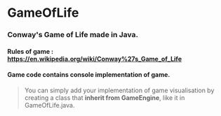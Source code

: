 # GameOfLife
### Conway's Game of Life made in Java.
#### Rules of game : https://en.wikipedia.org/wiki/Conway%27s_Game_of_Life
#### Game code contains console implementation of game.
> You can simply add your implementation of game visualisation by creating a class that **inherit from GameEngine**, like it in GameOfLife.java.
